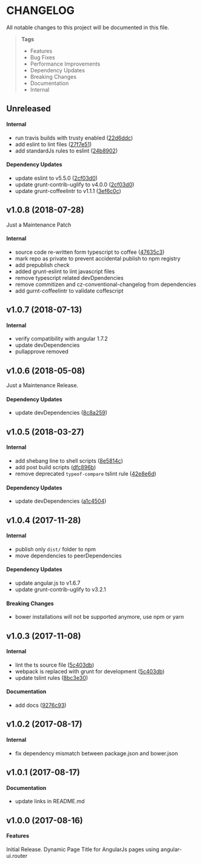 # CHANGELOG

All notable changes to this project will be documented in this file.

> **Tags**
> - Features
> - Bug Fixes
> - Performance Improvements
> - Dependency Updates
> - Breaking Changes
> - Documentation
> - Internal

## Unreleased

#### Internal

* run travis builds with trusty enabled ([22d6ddc](https://github.com/sibiraj-s/ui-router-page-title/commit/22d6ddc))
* add eslint to lint files ([27f7e51](https://github.com/sibiraj-s/ui-router-page-title/commit/27f7e51))
* add standardJs rules to eslint ([24b8902](https://github.com/sibiraj-s/ui-router-page-title/commit/24b8902))

#### Dependency Updates

* update eslint to v5.5.0 ([2cf03d0](https://github.com/sibiraj-s/ui-router-page-title/commit/2cf03d0))
* update grunt-contrib-uglify to v4.0.0 ([2cf03d0](https://github.com/sibiraj-s/ui-router-page-title/commit/2cf03d0))
* update grunt-coffeelintr to v1.1.1 ([3ef6c0c](https://github.com/sibiraj-s/ui-router-page-title/commit/3ef6c0c))

## v1.0.8 (2018-07-28)

Just a Maintenance Patch

#### Internal

* source code re-written form typescript to coffee ([47635c3](https://github.com/sibiraj-s/ui-router-page-title/commit/47635c3))
* mark repo as private to prevent accidental publish to npm registry
* add prepublish check
* added grunt-eslint to lint javascript files
* remove typescript related devDpendencies
* remove commitizen and cz-conventional-changelog from dependencies
* add gurnt-coffeelintr to validate coffescript

## v1.0.7 (2018-07-13)

#### Internal

* verify compatibility with angular 1.7.2
* update devDependencies
* pullapprove removed

## v1.0.6 (2018-05-08)

Just a Maintenance Release.

#### Dependency Updates

* update devDependencies ([8c8a259](https://github.com/sibiraj-s/ui-router-page-title/commit/8c8a259))

## v1.0.5 (2018-03-27)

#### Internal

* add shebang line to shell scripts ([8e5814c](https://github.com/sibiraj-s/ui-router-page-title/commit/8e5814c))
* add post build scripts ([dfc896b](https://github.com/sibiraj-s/ui-router-page-title/commit/dfc896b))
* remove deprecated `typeof-compare` tslint rule ([42e8e6d](https://github.com/sibiraj-s/ui-router-page-title/commit/42e8e6d))

#### Dependency Updates

* update devDependencies ([a1c4504](https://github.com/sibiraj-s/ui-router-page-title/commit/a1c4504))

## v1.0.4 (2017-11-28)

#### Internal

* publish only `dist/` folder to npm
* move dependencies to peerDependencies

#### Dependency Updates

* update angular.js to v1.6.7
* update grunt-contrib-uglify to v3.2.1

#### Breaking Changes

* bower installations will not be supported anymore, use npm or yarn

## v1.0.3 (2017-11-08)

#### Internal

* lint the ts source file ([5c403db](https://github.com/sibiraj-s/ui-router-page-title/commit/5c403db))
* webpack is replaced with grunt for development ([5c403db](https://github.com/sibiraj-s/ui-router-page-title/commit/5c403db))
* update tslint rules ([8bc3e30](https://github.com/sibiraj-s/ui-router-page-title/commit/8bc3e30))

#### Documentation

* add docs ([9276c93](https://github.com/sibiraj-s/ui-router-page-title/commit/9276c93))

## v1.0.2 (2017-08-17)

#### Internal

* fix dependency mismatch between package.json and bower.json

## v1.0.1 (2017-08-17)

#### Documentation

* update links in README.md

## v1.0.0 (2017-08-16)

#### Features

Initial Release. Dynamic Page Title for AngularJs pages using angular-ui.router
